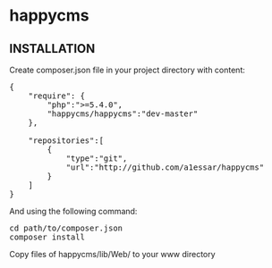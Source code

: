 happycms
========

INSTALLATION
------------

Create composer.json file in your project directory with content:
<pre>
{
    "require": {
        "php":">=5.4.0",
        "happycms/happycms":"dev-master"
    },
    
    "repositories":[
        {
            "type":"git",
            "url":"http://github.com/a1essar/happycms"
        }
    ]
}
</pre>

And using the following command:
<pre>
cd path/to/composer.json
composer install
</pre>

Copy files of happycms/lib/Web/ to your www directory
